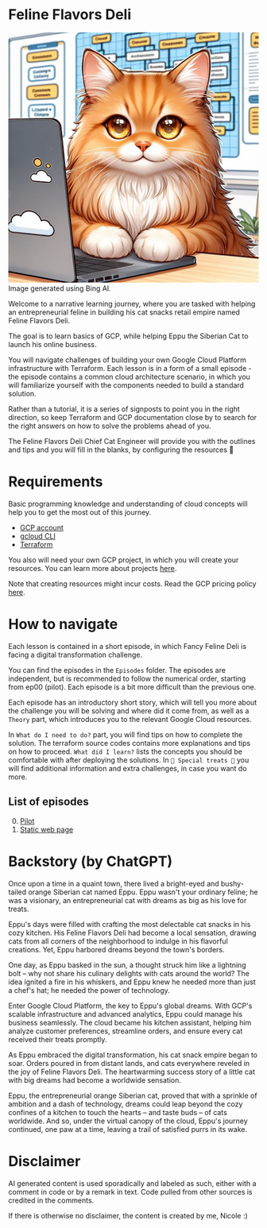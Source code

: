 # Feline Flavors Deli

![Cloud Cat - by Bing](./images/kittycloud.jpeg)
Image generated using Bing AI.

Welcome to a narrative learning journey, where you are tasked with helping an entrepreneurial feline in building his cat snacks retail empire named Feline Flavors Deli.

The goal is to learn basics of GCP, while helping Eppu the Siberian Cat to launch his online business.

You will navigate challenges of building your own Google Cloud Platform infrastructure with Terraform. Each lesson is in a form of a small episode - the episode contains a common cloud architecture scenario, in which you will familiarize yourself with the components needed to build a standard solution.

Rather than a tutorial, it is a series of signposts to point you in the right direction, so keep Terraform and GCP documentation close by to search for the right answers on how to solve the problems ahead of you.

The Feline Flavors Deli Chief Cat Engineer will provide you with the outlines and tips and you will fill in the blanks, by configuring the resources 🐾 

# Requirements 
Basic programming knowledge and understanding of cloud concepts will help you to get the most out of this journey.
- [GCP account](https://cloud.google.com/)
- [gcloud CLI](https://cloud.google.com/sdk/gcloud)
- [Terraform](https://developer.hashicorp.com/terraform/tutorials/aws-get-started/install-cli)

You also will need your own GCP project, in which you will create your resources. You can learn more about projects [here](https://cloud.google.com/resource-manager/docs/creating-managing-projects).

Note that creating resources might incur costs. Read the GCP pricing policy [here](https://cloud.google.com/pricing). 

# How to navigate 
Each lesson is contained in a short episode, in which Fancy Feline Deli is facing a digital transformation challenge.

You can find the episodes in the `Episodes` folder. The episodes are independent, but is recommended to follow the numerical order, starting from ep00 (pilot). Each episode is a bit more difficult than the previous one.

Each episode has an introductory short story, which will tell you more about the challenge you will be solving and where did it come from, as well as a `Theory` part, which introduces you to the relevant Google Cloud resources.

In `What do I need to do?` part, you will find tips on how to complete the solution. The terraform source codes contains more explanations and tips on how to proceed.
`What did I learn?` lists the concepts you should be comfortable with after deploying the solutions.
In `🐾 Special treats 🐾` you will find additional information and extra challenges, in case you want do more.

## List of episodes
00. [Pilot](/episodes/ep-00-pilot/)
01. [Static web page](/episodes/ep-01-static-page/)

# Backstory (by ChatGPT)

Once upon a time in a quaint town, there lived a bright-eyed and bushy-tailed orange Siberian cat named Eppu. Eppu wasn't your ordinary feline; he was a visionary, an entrepreneurial cat with dreams as big as his love for treats.

Eppu's days were filled with crafting the most delectable cat snacks in his cozy kitchen. His Feline Flavors Deli had become a local sensation, drawing cats from all corners of the neighborhood to indulge in his flavorful creations. Yet, Eppu harbored dreams beyond the town's borders.

One day, as Eppu basked in the sun, a thought struck him like a lightning bolt – why not share his culinary delights with cats around the world? The idea ignited a fire in his whiskers, and Eppu knew he needed more than just a chef's hat; he needed the power of technology.

Enter Google Cloud Platform, the key to Eppu's global dreams. With GCP's scalable infrastructure and advanced analytics, Eppu could manage his business seamlessly. The cloud became his kitchen assistant, helping him analyze customer preferences, streamline orders, and ensure every cat received their treats promptly.

As Eppu embraced the digital transformation, his cat snack empire began to soar. Orders poured in from distant lands, and cats everywhere reveled in the joy of Feline Flavors Deli. The heartwarming success story of a little cat with big dreams had become a worldwide sensation.

Eppu, the entrepreneurial orange Siberian cat, proved that with a sprinkle of ambition and a dash of technology, dreams could leap beyond the cozy confines of a kitchen to touch the hearts – and taste buds – of cats worldwide. And so, under the virtual canopy of the cloud, Eppu's journey continued, one paw at a time, leaving a trail of satisfied purrs in its wake.

# Disclaimer 

AI generated content is used sporadically and labeled as such, either with a comment in code or by a remark in text. 
Code pulled from other sources is credited in the comments.

If there is otherwise no disclaimer, the content is created by me, Nicole :)